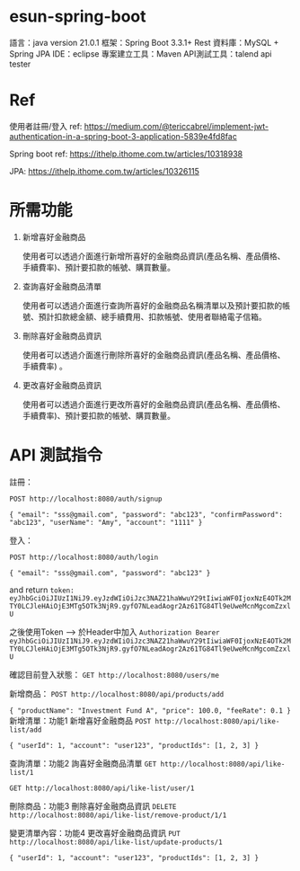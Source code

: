 # esun-spring-boot

語言：java version 21.0.1
框架：Spring Boot 3.3.1+ Rest
資料庫：MySQL + Spring JPA
IDE：eclipse
專案建立工具：Maven
API測試工具：talend api tester

# Ref
使用者註冊/登入 ref: https://medium.com/@tericcabrel/implement-jwt-authentication-in-a-spring-boot-3-application-5839e4fd8fac

Spring boot ref: https://ithelp.ithome.com.tw/articles/10318938

JPA: https://ithelp.ithome.com.tw/articles/10326115

# 所需功能

1. 新增喜好金融商品

   使用者可以透過介面進行新增所喜好的金融商品資訊(產品名稱、產品價格、手續費率)、預計要扣款的帳號、購買數量。
3. 查詢喜好金融商品清單

   使用者可以透過介面進行查詢所喜好的金融商品名稱清單以及預計要扣款的帳號、預計扣款總金額、總手續費用、扣款帳號、使用者聯絡電子信箱。
4. 刪除喜好金融商品資訊

   使用者可以透過介面進行刪除所喜好的金融商品資訊(產品名稱、產品價格、手續費率) 。
5. 更改喜好金融商品資訊

   使用者可以透過介面進行更改所喜好的金融商品資訊(產品名稱、產品價格、手續費率)、預計要扣款的帳號、購買數量。

# API 測試指令

註冊：

`POST http://localhost:8080/auth/signup`

`{
    "email": "sss@gmail.com",
    "password": "abc123",
    "confirmPassword": "abc123",
    "userName": "Amy",
    "account": "1111"
}`

登入：

`POST http://localhost:8080/auth/login`

`{
    "email": "sss@gmail.com",
    "password": "abc123"
}`

and return
`token: eyJhbGciOiJIUzI1NiJ9.eyJzdWIiOiJzc3NAZ21haWwuY29tIiwiaWF0IjoxNzE4OTk2MTY0LCJleHAiOjE3MTg5OTk3NjR9.gyfO7NLeadAogr2Az61TG84Tl9eUweMcnMgcomZzxlU`

之後使用Token --> 於Header中加入
`Authorization Bearer eyJhbGciOiJIUzI1NiJ9.eyJzdWIiOiJzc3NAZ21haWwuY29tIiwiaWF0IjoxNzE4OTk2MTY0LCJleHAiOjE3MTg5OTk3NjR9.gyfO7NLeadAogr2Az61TG84Tl9eUweMcnMgcomZzxlU`

確認目前登入狀態：
`GET http://localhost:8080/users/me`

新增商品：
`POST http://localhost:8080/api/products/add`

`{
    "productName": "Investment Fund A",
    "price": 100.0,
    "feeRate": 0.1
}
`
新增清單：功能1 新增喜好金融商品
`POST http://localhost:8080/api/like-list/add`

`{
  "userId": 1,
  "account": "user123",
  "productIds": [1, 2, 3]
}`

查詢清單：功能2 詢喜好金融商品清單
`GET http://localhost:8080/api/like-list/1`

`GET http://localhost:8080/api/like-list/user/1`

刪除商品：功能3 刪除喜好金融商品資訊
`DELETE http://localhost:8080/api/like-list/remove-product/1/1`

變更清單內容：功能4 更改喜好金融商品資訊
`PUT http://localhost:8080/api/like-list/update-products/1`

`{
  "userId": 1,
  "account": "user123",
  "productIds": [1, 2, 3]
}`
